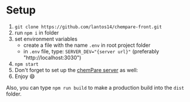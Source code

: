 # Setup

1. `git clone https://github.com/lantos14/chempare-front.git`
2. run `npm i` in folder
3. set environment variables
    * create a file with the name `.env` in root project folder
    * in `.env` file, type: `SERVER_DEV="{server url}"` (preferably "http://localhost:3030")
4. `npm start`
5. Don't forget to set up the [chemPare server](https://github.com/lantos14/chempare-server) as well: 
5. Enjoy :smile:

Also, you can type `npm run build` to make a production build into the `dist` folder.
